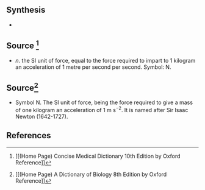 ## Synthesis
- 
## Source [^1]
- $n$. the SI unit of force, equal to the force required to impart to 1 kilogram an acceleration of 1 metre per second per second. Symbol: N.
## Source[^2]
- Symbol N. The SI unit of force, being the force required to give a mass of one kilogram an acceleration of $1 \mathrm{~m} \mathrm{~s}^{-2}$. It is named after Sir Isaac Newton (1642-1727).
## References

[^1]: [[(Home Page) Concise Medical Dictionary 10th Edition by Oxford Reference]]
[^2]: [[(Home Page) A Dictionary of Biology 8th Edition by Oxford Reference]]